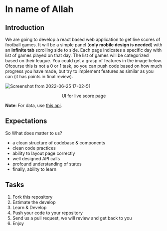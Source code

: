 # In name of Allah

## Introduction

We are going to develop a react based web application to get live scores of football games. It will be a simple panel (**only mobile design is needed**) with an **infinite tab** scrolling side to side. Each page indicates a specific day with list of games played on that day. The list of games will be categorized based on their league. You could get a grasp of features in the image below. Ofcourse this is not a 0 or 1 task, so you can push code based on how much progress you have made, but try to implement features as similar as you can (it has points in final review).

![Screenshot from 2022-06-25 17-02-51](https://user-images.githubusercontent.com/61571233/175773756-b6e136dc-4ca7-4ee2-b88e-248d4591a638.png "UI for live score page")
<p align="center">
UI for live score page
</p>

**Note**: For data, use [this api](https://core-sport-api.zarebin.ir/api/football/fixtures/?date=2023-01-03). 

## Expectations

So What does matter to us?
- a clean structure of codebase & components
- clean code practices
- ability to layout page correctly
- well designed API calls
- profound understanding of states
- finally, ability to learn

## Tasks

1. Fork this repository
2. Estimate the develop 
3. Learn & Develop
4. Push your code to your repository 
5. Send us a pull request, we will review and get back to you
6. Enjoy
